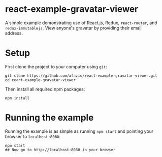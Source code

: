 # react-example-gravatar-viewer

A simple example demonstrating use of React.js, Redux, `react-router`, and `redux-immutablejs`. View
anyone's gravatar by providing their email address.

# Setup

First clone the project to your computer using `git`:

    git clone https://github.com/afazio/react-example-gravatar-viewer.git
    cd react-example-gravatar-viewer

Then install all required npm packages:

    npm install

# Running the example

Running the example is as simple as running `npm start` and pointing your browser to
`localhost:8080`:

    npm start
    ## Now go to http://localhost:8080 in your browser

